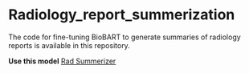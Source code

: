 # Radiology_report_summerization
The code for fine-tuning BioBART to generate summaries of radiology reports is available in this repository.

**Use this model**
[Rad Summerizer](https://huggingface.co/spaces/Mbilal755/Rad_Summarizer)
